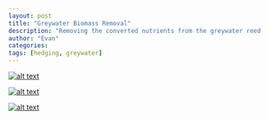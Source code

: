 ```yaml
---
layout: post
title: "Greywater Biomass Removal"
description: "Removing the converted nutrients from the greywater reed bed"
author: "Evan"
categories: 
tags: [hedging, greywater]
---
```

[![alt text](https://i.imgur.com/4DnieMMl.jpg "Greywater Vetiver")](https://u.teknik.io/QMGuq.jpg)

[![alt text](https://i.imgur.com/HcsxZncl.jpg "Greywater Vetiver")](https://u.teknik.io/VxpgG.jpg)

[![alt text](https://i.imgur.com/INJjiFPl.jpg "Greywater Vetiver")](https://u.teknik.io/G6H6a.jpg)

